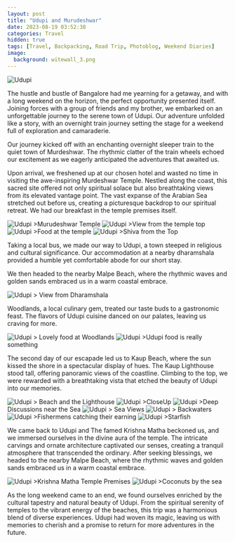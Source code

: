 ```yaml
---
layout: post
title: "Udupi and Murudeshwar"
date: 2023-08-19 03:52:38
categories: Travel
hidden: true
tags: [Travel, Backpacking, Road Trip, Photoblog, Weekend Diaries]
image:
  background: witewall_3.png
---
```

<img src="https://i.imgur.com/Z0GQAzC.jpg" alt="Udupi">

The hustle and bustle of Bangalore had me yearning for a getaway, and with a long weekend on the horizon, the perfect opportunity presented itself. Joining forces with a group of friends and my brother, we embarked on an unforgettable journey to the serene town of Udupi. Our adventure unfolded like a story, with an overnight train journey setting the stage for a weekend full of exploration and camaraderie.

Our journey kicked off with an enchanting overnight sleeper train to the quiet town of Murdeshwar. The rhythmic clatter of the train wheels echoed our excitement as we eagerly anticipated the adventures that awaited us.

Upon arrival, we freshened up at our chosen hotel and wasted no time in visiting the awe-inspiring Murdeshwar Temple. Nestled along the coast, this sacred site offered not only spiritual solace but also breathtaking views from its elevated vantage point. The vast expanse of the Arabian Sea stretched out before us, creating a picturesque backdrop to our spiritual retreat. We had our breakfast in the temple premises itself.

<img src="https://i.imgur.com/bQ56kiG.jpg" alt="Udupi">
>Murudeshwar Temple


<img src="https://i.imgur.com/xZ65IHA.jpg" alt="Udupi">
>View from the temple top

<img src="https://i.imgur.com/8vY7G9u.jpg" alt="Udupi">
>Food at the temple

<img src="https://i.imgur.com/OPaR2ls.jpg" alt="Udupi">
>Shiva from the Top

Taking a local bus, we made our way to Udupi, a town steeped in religious and cultural significance. Our accommodation at a nearby dharamshala provided a humble yet comfortable abode for our short stay.

We then headed to the nearby Malpe Beach, where the rhythmic waves and golden sands embraced us in a warm coastal embrace.


<img src="https://i.imgur.com/koHbwPo.jpg" alt="Udupi">
> View from Dharamshala


Woodlands, a local culinary gem, treated our taste buds to a gastronomic feast. The flavors of Udupi cuisine danced on our palates, leaving us craving for more.

<img src="https://i.imgur.com/4xWf3Sb.jpg" alt="Udupi">
> Lovely food at Woodlands

<img src="https://i.imgur.com/DTNMMy3.jpg" alt="Udupi">
>Udupi food is really something

The second day of our escapade led us to Kaup Beach, where the sun kissed the shore in a spectacular display of hues. The Kaup Lighthouse stood tall, offering panoramic views of the coastline. Climbing to the top, we were rewarded with a breathtaking vista that etched the beauty of Udupi into our memories.

<img src="https://i.imgur.com/XcHZnBQ.jpg" alt="Udupi">
> Beach and the Lighthouse

<img src="https://i.imgur.com/bvF28hg.jpg" alt="Udupi">
>CloseUp

<img src="https://i.imgur.com/GdNthdl.jpg" alt="Udupi">
>Deep Discussions near the Sea

<img src="https://i.imgur.com/CtVawTG.jpg" alt="Udupi">
> Sea Views

<img src="https://i.imgur.com/R8Sc56p.jpg" alt="Udupi">
> Backwaters

<img src="https://i.imgur.com/HuC9m5U.jpg" alt="Udupi">
>Fishermens catching their earning

<img src="https://i.imgur.com/SnE5H3M.jpg" alt="Udupi">
>Starfish

We came back to Udupi and The famed Krishna Matha beckoned us, and we immersed ourselves in the divine aura of the temple. The intricate carvings and ornate architecture captivated our senses, creating a tranquil atmosphere that transcended the ordinary. After seeking blessings, we headed to the nearby Malpe Beach, where the rhythmic waves and golden sands embraced us in a warm coastal embrace.

<img src="https://i.imgur.com/CrPII3n.jpg" alt="Udupi">
>Krishna Matha Temple Premises

<img src="https://i.imgur.com/vBlI16D.jpg" alt="Udupi">
>Coconuts by the sea

As the long weekend came to an end, we found ourselves enriched by the cultural tapestry and natural beauty of Udupi. From the spiritual serenity of temples to the vibrant energy of the beaches, this trip was a harmonious blend of diverse experiences. Udupi had woven its magic, leaving us with memories to cherish and a promise to return for more adventures in the future.
